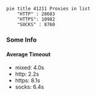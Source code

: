 
```mermaid
pie title 41211 Proxies in list
    "HTTP" : 28683
    "HTTPS": 10982
    "SOCKS" : 8760
```

### Some Info
#### Average Timeout

- mixed: 4.0s
- http: 2.2s
- https: 8.1s
- socks: 6.4s